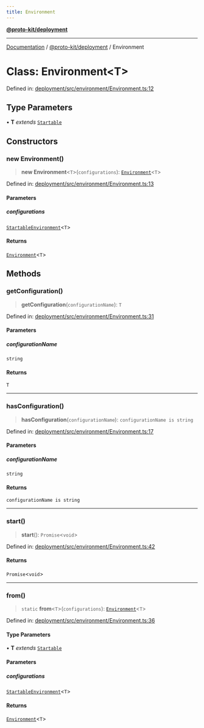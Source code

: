 ```yaml
---
title: Environment
---
```


[**@proto-kit/deployment**](../README.md)

***

[Documentation](../../../README.md) / [@proto-kit/deployment](../README.md) / Environment

# Class: Environment\<T\>

Defined in: [deployment/src/environment/Environment.ts:12](https://github.com/proto-kit/framework/blob/28efa802e3737fc3b77339148b307ef7246f3ef1/packages/deployment/src/environment/Environment.ts#L12)

## Type Parameters

• **T** *extends* [`Startable`](../interfaces/Startable.md)

## Constructors

### new Environment()

> **new Environment**\<`T`\>(`configurations`): [`Environment`](Environment.md)\<`T`\>

Defined in: [deployment/src/environment/Environment.ts:13](https://github.com/proto-kit/framework/blob/28efa802e3737fc3b77339148b307ef7246f3ef1/packages/deployment/src/environment/Environment.ts#L13)

#### Parameters

##### configurations

[`StartableEnvironment`](../type-aliases/StartableEnvironment.md)\<`T`\>

#### Returns

[`Environment`](Environment.md)\<`T`\>

## Methods

### getConfiguration()

> **getConfiguration**(`configurationName`): `T`

Defined in: [deployment/src/environment/Environment.ts:31](https://github.com/proto-kit/framework/blob/28efa802e3737fc3b77339148b307ef7246f3ef1/packages/deployment/src/environment/Environment.ts#L31)

#### Parameters

##### configurationName

`string`

#### Returns

`T`

***

### hasConfiguration()

> **hasConfiguration**(`configurationName`): `configurationName is string`

Defined in: [deployment/src/environment/Environment.ts:17](https://github.com/proto-kit/framework/blob/28efa802e3737fc3b77339148b307ef7246f3ef1/packages/deployment/src/environment/Environment.ts#L17)

#### Parameters

##### configurationName

`string`

#### Returns

`configurationName is string`

***

### start()

> **start**(): `Promise`\<`void`\>

Defined in: [deployment/src/environment/Environment.ts:42](https://github.com/proto-kit/framework/blob/28efa802e3737fc3b77339148b307ef7246f3ef1/packages/deployment/src/environment/Environment.ts#L42)

#### Returns

`Promise`\<`void`\>

***

### from()

> `static` **from**\<`T`\>(`configurations`): [`Environment`](Environment.md)\<`T`\>

Defined in: [deployment/src/environment/Environment.ts:36](https://github.com/proto-kit/framework/blob/28efa802e3737fc3b77339148b307ef7246f3ef1/packages/deployment/src/environment/Environment.ts#L36)

#### Type Parameters

• **T** *extends* [`Startable`](../interfaces/Startable.md)

#### Parameters

##### configurations

[`StartableEnvironment`](../type-aliases/StartableEnvironment.md)\<`T`\>

#### Returns

[`Environment`](Environment.md)\<`T`\>
